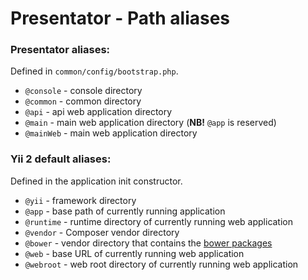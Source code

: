 Presentator - Path aliases
======================================================================

### Presentator aliases:

Defined in `common/config/bootstrap.php`.

- `@console`  - console directory
- `@common`   - common directory
- `@api`      - api web application directory
- `@main`     - main web application directory (**NB!** `@app` is reserved)
- `@mainWeb`  - main web application directory


### Yii 2 default aliases:

Defined in the application init constructor.

- `@yii`      - framework directory
- `@app`      - base path of currently running application
- `@runtime`  - runtime directory of currently running web application
- `@vendor`   - Composer vendor directory
- `@bower`    - vendor directory that contains the [bower packages](http://bowerio/)
- `@web`      - base URL of currently running web application
- `@webroot`  - web root directory of currently running web application
